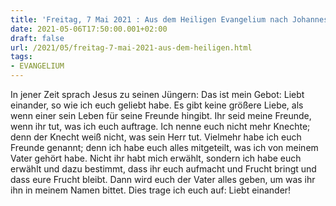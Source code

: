 ```yaml
---
title: 'Freitag, 7 Mai 2021 : Aus dem Heiligen Evangelium nach Johannes - Joh 15,12-17.'
date: 2021-05-06T17:50:00.001+02:00
draft: false
url: /2021/05/freitag-7-mai-2021-aus-dem-heiligen.html
tags: 
- EVANGELIUM
---
```


In jener Zeit sprach Jesus zu seinen Jüngern: Das ist mein Gebot: Liebt einander, so wie ich euch geliebt habe. Es gibt keine größere Liebe, als wenn einer sein Leben für seine Freunde hingibt. Ihr seid meine Freunde, wenn ihr tut, was ich euch auftrage. Ich nenne euch nicht mehr Knechte; denn der Knecht weiß nicht, was sein Herr tut. Vielmehr habe ich euch Freunde genannt; denn ich habe euch alles mitgeteilt, was ich von meinem Vater gehört habe. Nicht ihr habt mich erwählt, sondern ich habe euch erwählt und dazu bestimmt, dass ihr euch aufmacht und Frucht bringt und dass eure Frucht bleibt. Dann wird euch der Vater alles geben, um was ihr ihn in meinem Namen bittet. Dies trage ich euch auf: Liebt einander!